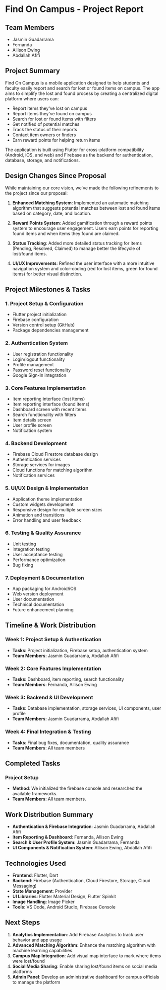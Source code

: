 # Find On Campus - Project Report

## Team Members
- Jasmin Guadarrama
- Fernanda 
- Allison Ewing
- Abdallah Afifi


## Project Summary
Find On Campus is a mobile application designed to help students and faculty easily report and search for lost or found items on campus. The app aims to simplify the lost and found process by creating a centralized digital platform where users can:

- Report items they've lost on campus
- Report items they've found on campus
- Search for lost or found items with filters
- Get notified of potential matches
- Track the status of their reports
- Contact item owners or finders
- Earn reward points for helping return items

The application is built using Flutter for cross-platform compatibility (Android, iOS, and web) and Firebase as the backend for authentication, database, storage, and notifications.

## Design Changes Since Proposal
While maintaining our core vision, we've made the following refinements to the project since our proposal:

1. **Enhanced Matching System**: Implemented an automatic matching algorithm that suggests potential matches between lost and found items based on category, date, and location.

2. **Reward Points System**: Added gamification through a reward points system to encourage user engagement. Users earn points for reporting found items and when items they found are claimed.

3. **Status Tracking**: Added more detailed status tracking for items (Pending, Resolved, Claimed) to manage better the lifecycle of lost/found items.

4. **UI/UX Improvements**: Refined the user interface with a more intuitive navigation system and color-coding (red for lost items, green for found items) for better visual distinction.

## Project Milestones & Tasks

### 1. Project Setup & Configuration
- Flutter project initialization
- Firebase configuration
- Version control setup (GitHub)
- Package dependencies management

### 2. Authentication System
- User registration functionality
- Login/logout functionality
- Profile management
- Password reset functionality
- Google Sign-In integration

### 3. Core Features Implementation
- Item reporting interface (lost items)
- Item reporting interface (found items)
- Dashboard screen with recent items
- Search functionality with filters
- Item details screen
- User profile screen
- Notification system

### 4. Backend Development
- Firebase Cloud Firestore database design
- Authentication services
- Storage services for images
- Cloud functions for matching algorithm
- Notification services

### 5. UI/UX Design & Implementation
- Application theme implementation
- Custom widgets development
- Responsive design for multiple screen sizes
- Animation and transitions
- Error handling and user feedback

### 6. Testing & Quality Assurance
- Unit testing
- Integration testing
- User acceptance testing
- Performance optimization
- Bug fixing

### 7. Deployment & Documentation
- App packaging for Android/iOS
- Web version deployment
- User documentation
- Technical documentation
- Future enhancement planning

## Timeline & Work Distribution

### Week 1: Project Setup & Authentication
- **Tasks**: Project initialization, Firebase setup, authentication system
- **Team Members**: Jasmin Guadarrama, Abdallah Afifi

### Week 2: Core Features Implementation
- **Tasks**: Dashboard, item reporting, search functionality
- **Team Members**: Fernanda, Allison Ewing

### Week 3: Backend & UI Development
- **Tasks**: Database implementation, storage services, UI components, user profile
- **Team Members**: Jasmin Guadarrama, Abdallah Afifi

### Week 4: Final Integration & Testing
- **Tasks**: Final bug fixes, documentation, quality assurance
- **Team Members**: All team members

## Completed Tasks

### Project Setup
- **Method**: We initialized the firebase console and researched the available frameworks.
- **Team Members**: All team members. 



## Work Distribution Summary

- **Authentication & Firebase Integration**: Jasmin Guadarrama, Abdallah Afifi
- **Item Reporting & Dashboard**: Fernanda, Allison Ewing
- **Search & User Profile System**: Jasmin Guadarrama, Fernanda
- **UI Components & Notification System**: Allison Ewing, Abdallah Afifi

## Technologies Used

- **Frontend**: Flutter, Dart
- **Backend**: Firebase (Authentication, Cloud Firestore, Storage, Cloud Messaging)
- **State Management**: Provider
- **UI Libraries**: Flutter Material Design, Flutter Spinkit
- **Image Handling**: Image Picker
- **Tools**: VS Code, Android Studio, Firebase Console

## Next Steps

1. **Analytics Implementation**: Add Firebase Analytics to track user behavior and app usage
2. **Advanced Matching Algorithm**: Enhance the matching algorithm with machine learning capabilities
3. **Campus Map Integration**: Add visual map interface to mark where items were lost/found
4. **Social Media Sharing**: Enable sharing lost/found items on social media platforms
5. **Admin Panel**: Develop an administrative dashboard for campus officials to manage the platform
